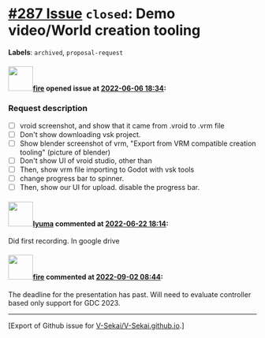 # [\#287 Issue](https://github.com/V-Sekai/V-Sekai.github.io/issues/287) `closed`: Demo video/World creation tooling
**Labels**: `archived`, `proposal-request`


#### <img src="https://avatars.githubusercontent.com/u/32321?u=c2e06a3d2b49a467aa907e54aa259516440267cc&v=4" width="50">[fire](https://github.com/fire) opened issue at [2022-06-06 18:34](https://github.com/V-Sekai/V-Sekai.github.io/issues/287):

### Request description

- [ ] vroid screenshot, and show that it came from .vroid to .vrm file
- [ ] Don't show downloading vsk project.
- [ ] Show blender screenshot of vrm, "Export from VRM compatible creation tooling" (picture of blender)
- [ ] Don't show UI of vroid studio, other than 
- [ ] Then, show vrm file importing to Godot with vsk tools
- [ ] change progress bar to spinner.
- [ ] Then, show our UI for upload. disable the progress bar.

#### <img src="https://avatars.githubusercontent.com/u/39946030?v=4" width="50">[lyuma](https://github.com/lyuma) commented at [2022-06-22 18:14](https://github.com/V-Sekai/V-Sekai.github.io/issues/287#issuecomment-1163455752):

Did first recording. In google drive

#### <img src="https://avatars.githubusercontent.com/u/32321?u=c2e06a3d2b49a467aa907e54aa259516440267cc&v=4" width="50">[fire](https://github.com/fire) commented at [2022-09-02 08:44](https://github.com/V-Sekai/V-Sekai.github.io/issues/287#issuecomment-1235236337):

The deadline for the presentation has past. Will need to evaluate controller based only support for GDC 2023.


-------------------------------------------------------------------------------



[Export of Github issue for [V-Sekai/V-Sekai.github.io](https://github.com/V-Sekai/V-Sekai.github.io).]
